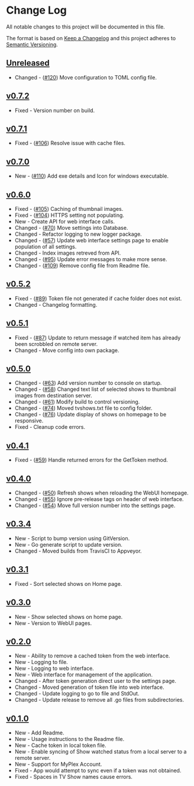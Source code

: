 # Change Log

All notable changes to this project will be documented in this file.

The format is based on [Keep a Changelog](http://keepachangelog.com/) and this project adheres to [Semantic Versioning](http://semver.org/).

<!-- ## [Unreleased]

*   Fixed|New|Changed - ([#1](https://github.com/danstis/Plex-Sync/issues/1)) Description
-->

## [Unreleased]

-   Changed - ([#120](https://github.com/danstis/Plex-Sync/issues/120)) Move configuration to TOML config file.

## [v0.7.2]

-   Fixed - Version number on build.

## [v0.7.1]

-   Fixed - ([#106](https://github.com/danstis/Plex-Sync/issues/106)) Resolve issue with cache files.

## [v0.7.0]

-   New - ([#110](https://github.com/danstis/Plex-Sync/issues/110)) Add exe details and Icon for windows executable.

## [v0.6.0]

-   Fixed - ([#105](https://github.com/danstis/Plex-Sync/issues/105)) Caching of thumbnail images.
-   Fixed - ([#104](https://github.com/danstis/Plex-Sync/issues/104)) HTTPS setting not populating.
-   New - Create API for web interface calls.
-   Changed - ([#70](https://github.com/danstis/Plex-Sync/issues/70)) Move settings into Database.
-   Changed - Refactor logging to new logger package.
-   Changed - ([#57](https://github.com/danstis/Plex-Sync/issues/57)) Update web interface settings page to enable population of all settings.
-   Changed - Index images retreved from API.
-   Changed - ([#95](https://github.com/danstis/Plex-Sync/issues/95)) Update error messages to make more sense.
-   Changed - ([#109](https://github.com/danstis/Plex-Sync/issues/109)) Remove config file from Readme file.

## [v0.5.2]

-   Fixed - ([#89](https://github.com/danstis/Plex-Sync/issues/89)) Token file not generated if cache folder does not exist.
-   Changed - Changelog formatting.

## [v0.5.1]

-   Fixed - ([#87](https://github.com/danstis/Plex-Sync/issues/87)) Update to return message if watched item has already been scrobbled on remote server.
-   Changed - Move config into own package.

## [v0.5.0]

-   Changed - ([#63](https://github.com/danstis/Plex-Sync/issues/63)) Add version number to console on startup.
-   Changed - ([#58](https://github.com/danstis/Plex-Sync/issues/58)) Changed text list of selected shows to thumbnail images from destination server.
-   Changed - ([#61](https://github.com/danstis/Plex-Sync/issues/61)) Modify build to control versioning.
-   Changed - ([#74](https://github.com/danstis/Plex-Sync/issues/74)) Moved tvshows.txt file to config folder.
-   Changed - ([#76](https://github.com/danstis/Plex-Sync/issues/76)) Update display of shows on homepage to be responsive.
-   Fixed - Cleanup code errors.

## [v0.4.1]

-   Fixed - ([#59](https://github.com/danstis/Plex-Sync/issues/59)) Handle returned errors for the GetToken method.

## [v0.4.0]

-   Changed - ([#50](https://github.com/danstis/Plex-Sync/issues/50)) Refresh shows when reloading the WebUI homepage.
-   Changed - ([#55](https://github.com/danstis/Plex-Sync/issues/55)) Ignore pre-release tags on header of web interface.
-   Changed - ([#54](https://github.com/danstis/Plex-Sync/issues/54)) Move full version number into the settings page.

## [v0.3.4]

-   New - Script to bump version using GitVersion.
-   New - Go generate script to update version.
-   Changed - Moved builds from TravisCI to Appveyor.

## [v0.3.1]

-   Fixed - Sort selected shows on Home page.

## [v0.3.0]

-   New - Show selected shows on home page.
-   New - Version to WebUI pages.

## [v0.2.0]

-   New - Ability to remove a cached token from the web interface.
-   New - Logging to file.
-   New - Logging to web interface.
-   New - Web interface for management of the application.
-   Changed - After token generation direct user to the settings page.
-   Changed - Moved generation of token file into web interface.
-   Changed - Update logging to go to file and StdOut.
-   Changed - Update release to remove all .go files from subdirectories.

## [v0.1.0]

-   New - Add Readme.
-   New - Usage instructions to the Readme file.
-   New - Cache token in local token file.
-   New - Enable syncing of Show watched status from a local server to a remote server.
-   New - Support for MyPlex Account.
-   Fixed - App would attempt to sync even if a token was not obtained.
-   Fixed - Spaces in TV Show names cause errors.

[unreleased]: https://github.com/danstis/Plex-Sync/compare/v0.7.2...HEAD
[v0.7.2]: https://github.com/danstis/Plex-Sync/compare/v0.7.1...v0.7.2
[v0.7.1]: https://github.com/danstis/Plex-Sync/compare/v0.7.0...v0.7.1
[v0.7.0]: https://github.com/danstis/Plex-Sync/compare/v0.6.0...v0.7.0
[v0.6.0]: https://github.com/danstis/Plex-Sync/compare/v0.5.2...v0.6.0
[v0.5.2]: https://github.com/danstis/Plex-Sync/compare/v0.5.1...v0.5.2
[v0.5.1]: https://github.com/danstis/Plex-Sync/compare/v0.5.0...v0.5.1
[v0.5.0]: https://github.com/danstis/Plex-Sync/compare/v0.4.1...v0.5.0
[v0.4.1]: https://github.com/danstis/Plex-Sync/compare/v0.4.0...v0.4.1
[v0.4.0]: https://github.com/danstis/Plex-Sync/compare/v0.3.4...v0.4.0
[v0.3.4]: https://github.com/danstis/Plex-Sync/compare/v0.3.1...v0.3.4
[v0.3.1]: https://github.com/danstis/Plex-Sync/compare/v0.3.0...v0.3.1
[v0.3.0]: https://github.com/danstis/Plex-Sync/compare/v0.2.0...v0.3.0
[v0.2.0]: https://github.com/danstis/Plex-Sync/compare/v0.1.0...v0.2.0
[v0.1.0]: https://github.com/danstis/Plex-Sync/compare/v0.0.1...v0.1.0
